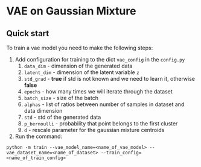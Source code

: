 # VAE on Gaussian Mixture

## Quick start

To train a vae model you need to make the following steps:

1. Add configuration for training to the dict ```vae_config``` in the ```config.py```
   1.  ```data_dim``` - dimension of the generated data
   2.  ```latent_dim``` -  dimension of the latent variable ```z```
   3.  ```std_grad``` - **true** if std is not known and we need to learn it, otherwise **false**
   4.  ```epochs``` - how many times we will iterate through the dataset
   5.  ```batch_size``` - size of the batch
   6.  ```alphas``` - list of ratios between number of samples in dataset and data dimension
   7.  ```std``` - std of the generated data
   8.  ```p_bernoulli``` - probability that point belongs to the first cluster
   9.  ```d``` - rescale parameter for the gaussian mixture centroids
2. Run the command:
 
```python -m train --vae_model_name=<name_of_vae_model> --vae_dataset_name=<name_of_dataset> --train_config=<name_of_train_config>```
